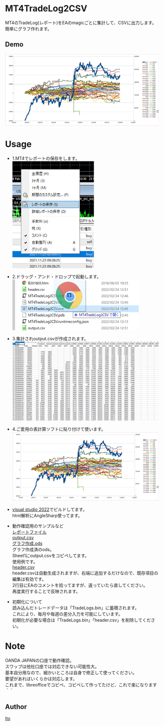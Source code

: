 # MT4TradeLog2CSV

MT4のTradeLog(レポート)をEAのmagicごとに集計して、CSVに出力します。  
簡単にグラフ作れます。  

## Demo
![グラフ](doc/sample.png) 

# Usage
- 1.MT4でレポートの保存をします。  
![レポート](doc/SaveReport.png)  
- 2.ドラッグ・アンド・ドロップで起動します。  
![DnD](doc/DnD.png)  
- 3.集計されoutput.csvが作成されます。  
![output](doc/output.png)  
- 4.ご愛用の表計算ソフトに貼り付けて使います。  
![グラフ](doc/sample.png)  

- [visual studio 2022](https://visualstudio.microsoft.com/ja/vs/whatsnew/)でビルドしてます。  
html解析にAngleSharp使ってます。  

- 動作確認用のサンプルなど  
[レポートファイル](doc/sample.htm)  
[output.csv](doc/output.csv)  
[グラフ作成.ods](doc/sample.ods)  
グラフ作成済のods。  
Sheet1にoutput.csvをコピペしてます。  
使用例です。  
[header.csv](doc/header.csv)  
header.csvは自動生成されますが、右端に追加するだけなので、既存項目の編集は有効です。  
2行目にEAのコメントを拾ってますが、違っていたら直してください。  
再度実行することで反映されます。  
- 初期化について  
読み込んだトレードデータは「TradeLogs.bin」に蓄積されます。  
これにより、毎月や毎週の差分入力を可能にしています。  
初期化が必要な場合は「TradeLogs.bin」「header.csv」を削除してください。  

# Note
OANDA JAPANの口座で動作確認。  
スワップは他社口座では対応できない可能性大。  
基本自分用なので、細かいところは自身で修正して使ってください。  
要望があればいくらかは対応します。  
これまで、libreofficeでコピペ、コピペして作ってたけど、これで楽になります＾＾  

## Author
[Ito](https://github.com/Ito-coder)

